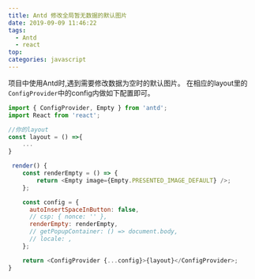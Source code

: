 ```yaml
---
title: Antd 修改全局暂无数据的默认图片
date: 2019-09-09 11:46:22
tags:
  - Antd
  - react
top:
categories: javascript
---
```


项目中使用Antd时,遇到需要修改数据为空时的默认图片。
在相应的layout里的<code>ConfigProvider</code>中的config内做如下配置即可。
<!--more-->

```javascript
import { ConfigProvider, Empty } from 'antd';
import React from 'react';

//你的layout
const layout = () =>{
    ...
}

 render() {
    const renderEmpty = () => {
        return <Empty image={Empty.PRESENTED_IMAGE_DEFAULT} />;
    };

    const config = {
      autoInsertSpaceInButton: false,
      // csp: { nonce: '' },
      renderEmpty: renderEmpty,
      // getPopupContainer: () => document.body,
      // locale: ,
    };

    return <ConfigProvider {...config}>{layout}</ConfigProvider>;
}
```
